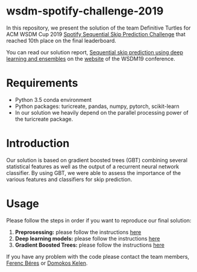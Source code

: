 # wsdm-spotify-challenge-2019

In this repository, we present the solution of the team Definitive Turtles for ACM WSDM Cup 2019 [Spotify Sequential Skip Prediction Challenge](https://www.crowdai.org/challenges/spotify-sequential-skip-prediction-challenge) that reached 10th place on the final leaderboard.

You can read our solution report, [Sequential skip prediction using deep learning and ensembles](https://people.eng.unimelb.edu.au/jianzhongq/wsdm19-cup-reports/reports/report16.pdf) on the [website](https://people.eng.unimelb.edu.au/jianzhongq/wsdm19-cup-reports/) of the WSDM19 conference.

# Requirements

- Python 3.5 conda environment
- Python packages: turicreate, pandas, numpy, pytorch, scikit-learn
- In our solution we heavily depend on the parallel processing power of the turicreate package.

# Introduction

Our solution is based on gradient boosted trees (GBT) combining several statistical features as well as the output of a recurrent neural network classifier. By using GBT, we were able to assess the importance of the various features and classifiers for skip prediction.

# Usage

Please follow the steps in order if you want to reproduce our final solution:

1. **Preprosessing:** please follow the instructions [here](preprocess/)
2. **Deep learning models:**  please follow the instructions [here](methods/)
3. **Gradient Boosted Trees:** please follow the instructions [here](boosting/)

If you have any problem with the code please contact the team members, [Ferenc Béres](mailto:beres@sztaki.hu) or [Domokos Kelen](mailto:kdomokos@sztaki.hu).
